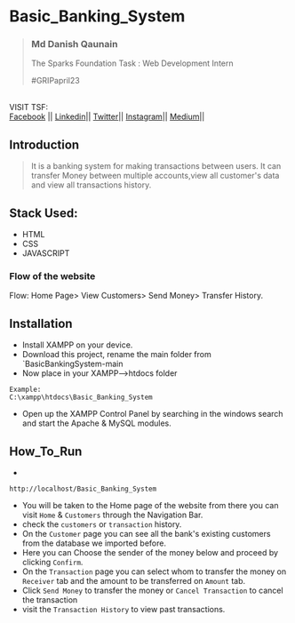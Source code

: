 # Basic_Banking_System
> <h3>Md Danish Qaunain</h3>
>
>The Sparks Foundation Task : Web Development Intern
>
>#GRIPapril23
<br>
VISIT TSF: <br>
<a href="https://www.facebook.com/thesparksfoundation.info"> Facebook</a> ||
<a href="https://www.linkedin.com/company/the-sparks-foundation/"> Linkedin</a>||
<a href="https://twitter.com/tsfsingapore"> Twitter</a>||
<a href="https://instagram.com/thesparksfoundation.info"> Instagram</a>||
<a href="https://medium.com/thesparksfoundation"> Medium</a>||<br>



## Introduction
>  
> It is a banking system for making transactions between users. It can transfer Money between multiple accounts,view all customer's data and view all transactions history.


## Stack Used:
- HTML
- CSS
- JAVASCRIPT

### Flow of the website
Flow: Home Page> View Customers> Send Money> Transfer History.

## Installation
- Install XAMPP on your device.
- Download this project, rename the main folder from `BasicBankingSystem-main
- Now place in your XAMPP-->htdocs folder

``````````````
Example:
C:\xampp\htdocs\Basic_Banking_System
``````````````
- Open up the XAMPP Control Panel by searching in the windows search and start the Apache & MySQL modules.

## How_To_Run
-
``````````````
http://localhost/Basic_Banking_System
``````````````
- You will be taken to the Home page of the website from there you can visit `Home` & `Customers` through the Navigation Bar.
- check the `customers` or `transaction` history.
- On the `Customer` page you can see all the bank's existing customers from the database we imported before.
- Here you can Choose the sender of the money below and proceed by clicking `Confirm`.
- On the `Transaction` page you can select whom to transfer the money on `Receiver` tab and the amount to be transferred on `Amount` tab.
- Click `Send Money` to transfer the money or `Cancel Transaction` to cancel the transaction
- visit the `Transaction History` to view past transactions.
